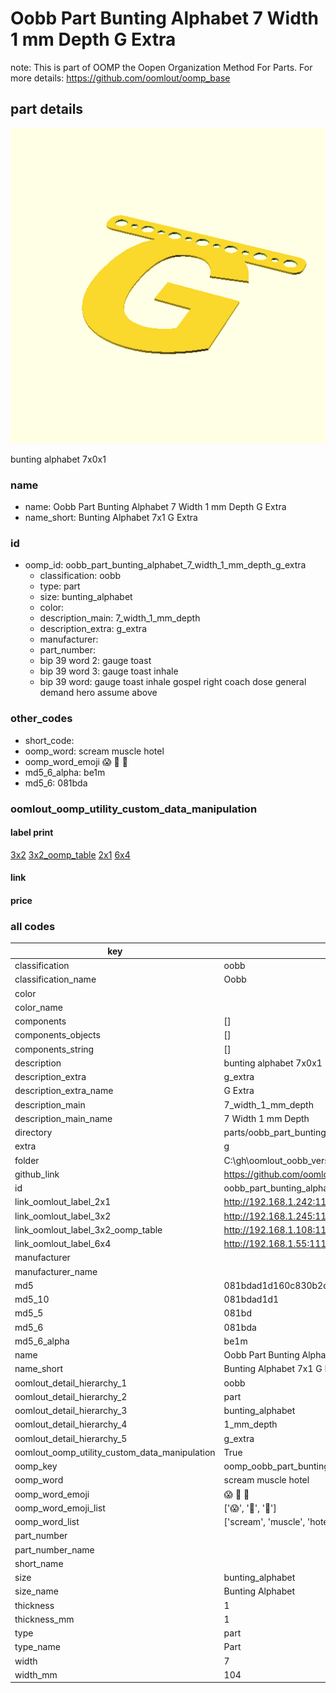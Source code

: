# Oobb Part Bunting Alphabet 7 Width 1 mm Depth G Extra  

note: This is part of OOMP the Oopen Organization Method For Parts. For more details: https://github.com/oomlout/oomp_base

##  part details
  

[![](3dpr.png)](3dpr.png)

bunting alphabet 7x0x1



### name
* name: Oobb Part Bunting Alphabet 7 Width 1 mm Depth G Extra
* name_short: Bunting Alphabet 7x1 G Extra
### id
* oomp_id: oobb_part_bunting_alphabet_7_width_1_mm_depth_g_extra
  * classification: oobb
  * type: part
  * size: bunting_alphabet
  * color: 
  * description_main: 7_width_1_mm_depth
  * description_extra: g_extra
  * manufacturer: 
  * part_number: 
  * bip 39 word 2: gauge toast
  * bip 39 word 3: gauge toast inhale
  * bip 39 word: gauge toast inhale gospel right coach dose general demand hero assume above

### other_codes
* short_code: 
* oomp_word: scream muscle hotel
* oomp_word_emoji :scream: :muscle: :hotel:
* md5_6_alpha: be1m
* md5_6: 081bda






### oomlout_oomp_utility_custom_data_manipulation
#### label print
[3x2](http://192.168.1.245:1112/?label=oomp%20be1m)
[3x2_oomp_table](http://192.168.1.108:1112/?label=oomp%20be1m)
[2x1](http://192.168.1.242:1112/?label=oomp%20be1m)
[6x4](http://192.168.1.55:1112/?label=oomp%20be1m)    

#### link

                              

#### price







### all codes 
| key | value |  
| --- | --- |  
| classification | oobb |  
| classification_name | Oobb |  
| color |  |  
| color_name |  |  
| components | [] |  
| components_objects | [] |  
| components_string | [] |  
| description | bunting alphabet 7x0x1 |  
| description_extra | g_extra |  
| description_extra_name | G Extra |  
| description_main | 7_width_1_mm_depth |  
| description_main_name | 7 Width 1 mm Depth |  
| directory | parts/oobb_part_bunting_alphabet_7_width_1_mm_depth_g_extra |  
| extra | g |  
| folder | C:\gh\oomlout_oobb_version_4_generated_parts\things\oobb_part_bunting_alphabet_7_width_1_mm_depth_g_extra |  
| github_link | https://github.com/oomlout/oomlout_oomp_part_src/tree/main/parts/oobb_part_bunting_alphabet_7_width_1_mm_depth_g_extra |  
| id | oobb_part_bunting_alphabet_7_width_1_mm_depth_g_extra |  
| link_oomlout_label_2x1 | http://192.168.1.242:1112/?label=oomp%20be1m |  
| link_oomlout_label_3x2 | http://192.168.1.245:1112/?label=oomp%20be1m |  
| link_oomlout_label_3x2_oomp_table | http://192.168.1.108:1112/?label=oomp%20be1m |  
| link_oomlout_label_6x4 | http://192.168.1.55:1112/?label=oomp%20be1m |  
| manufacturer |  |  
| manufacturer_name |  |  
| md5 | 081bdad1d160c830b2dce64ce778c304 |  
| md5_10 | 081bdad1d1 |  
| md5_5 | 081bd |  
| md5_6 | 081bda |  
| md5_6_alpha | be1m |  
| name | Oobb Part Bunting Alphabet 7 Width 1 mm Depth G Extra |  
| name_short | Bunting Alphabet 7x1 G Extra |  
| oomlout_detail_hierarchy_1 | oobb |  
| oomlout_detail_hierarchy_2 | part |  
| oomlout_detail_hierarchy_3 | bunting_alphabet |  
| oomlout_detail_hierarchy_4 | 1_mm_depth |  
| oomlout_detail_hierarchy_5 | g_extra |  
| oomlout_oomp_utility_custom_data_manipulation | True |  
| oomp_key | oomp_oobb_part_bunting_alphabet_7_width_1_mm_depth_g_extra |  
| oomp_word | scream muscle hotel |  
| oomp_word_emoji | :scream: :muscle: :hotel: |  
| oomp_word_emoji_list | [':scream:', ':muscle:', ':hotel:'] |  
| oomp_word_list | ['scream', 'muscle', 'hotel'] |  
| part_number |  |  
| part_number_name |  |  
| short_name |  |  
| size | bunting_alphabet |  
| size_name | Bunting Alphabet |  
| thickness | 1 |  
| thickness_mm | 1 |  
| type | part |  
| type_name | Part |  
| width | 7 |  
| width_mm | 104 |  
